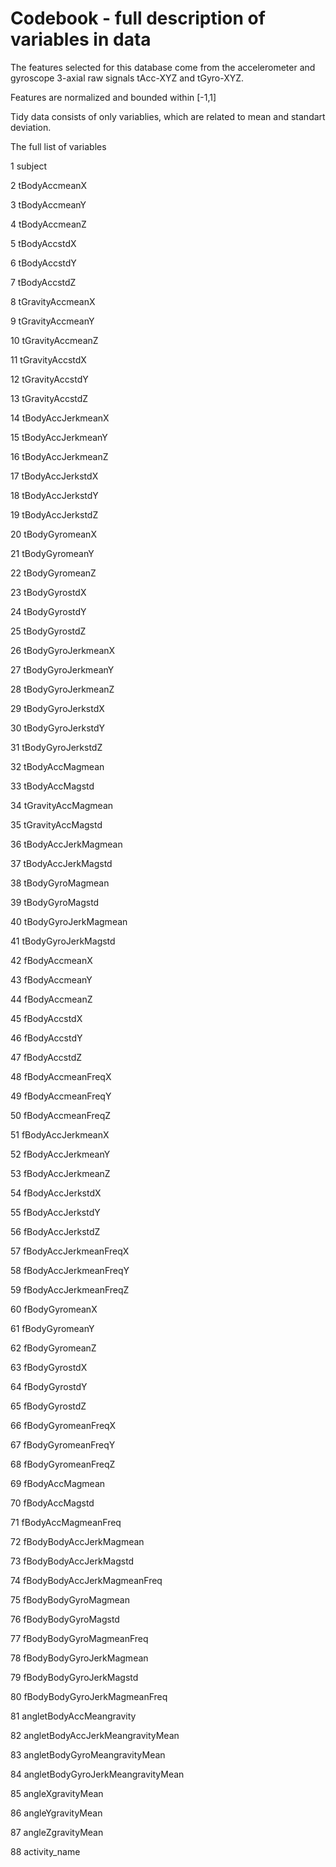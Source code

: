 # Codebook - full description of variables in data

The features selected for this database come from the accelerometer and gyroscope 3-axial raw signals tAcc-XYZ and tGyro-XYZ.

Features are normalized and bounded within [-1,1]

Tidy data consists of only variablies, which are related to mean and standart deviation.

The full list of variables

1 subject

2 tBodyAccmeanX

3 tBodyAccmeanY

4 tBodyAccmeanZ

5 tBodyAccstdX

6 tBodyAccstdY

7 tBodyAccstdZ

8 tGravityAccmeanX

9 tGravityAccmeanY

10 tGravityAccmeanZ

11 tGravityAccstdX

12 tGravityAccstdY

13 tGravityAccstdZ

14 tBodyAccJerkmeanX

15 tBodyAccJerkmeanY

16 tBodyAccJerkmeanZ

17 tBodyAccJerkstdX

18 tBodyAccJerkstdY

19 tBodyAccJerkstdZ

20 tBodyGyromeanX

21 tBodyGyromeanY

22 tBodyGyromeanZ

23 tBodyGyrostdX

24 tBodyGyrostdY

25 tBodyGyrostdZ

26 tBodyGyroJerkmeanX

27 tBodyGyroJerkmeanY

28 tBodyGyroJerkmeanZ

29 tBodyGyroJerkstdX

30 tBodyGyroJerkstdY

31 tBodyGyroJerkstdZ

32 tBodyAccMagmean

33 tBodyAccMagstd

34 tGravityAccMagmean

35 tGravityAccMagstd

36 tBodyAccJerkMagmean

37 tBodyAccJerkMagstd

38 tBodyGyroMagmean

39 tBodyGyroMagstd

40 tBodyGyroJerkMagmean

41 tBodyGyroJerkMagstd

42 fBodyAccmeanX

43 fBodyAccmeanY

44 fBodyAccmeanZ

45 fBodyAccstdX

46 fBodyAccstdY

47 fBodyAccstdZ

48 fBodyAccmeanFreqX

49 fBodyAccmeanFreqY

50 fBodyAccmeanFreqZ

51 fBodyAccJerkmeanX

52 fBodyAccJerkmeanY

53 fBodyAccJerkmeanZ

54 fBodyAccJerkstdX

55 fBodyAccJerkstdY

56 fBodyAccJerkstdZ

57 fBodyAccJerkmeanFreqX

58 fBodyAccJerkmeanFreqY

59 fBodyAccJerkmeanFreqZ

60 fBodyGyromeanX

61 fBodyGyromeanY

62 fBodyGyromeanZ

63 fBodyGyrostdX

64 fBodyGyrostdY

65 fBodyGyrostdZ

66 fBodyGyromeanFreqX

67 fBodyGyromeanFreqY

68 fBodyGyromeanFreqZ

69 fBodyAccMagmean

70 fBodyAccMagstd

71 fBodyAccMagmeanFreq

72 fBodyBodyAccJerkMagmean

73 fBodyBodyAccJerkMagstd

74 fBodyBodyAccJerkMagmeanFreq

75 fBodyBodyGyroMagmean

76 fBodyBodyGyroMagstd

77 fBodyBodyGyroMagmeanFreq

78 fBodyBodyGyroJerkMagmean

79 fBodyBodyGyroJerkMagstd

80 fBodyBodyGyroJerkMagmeanFreq

81 angletBodyAccMeangravity

82 angletBodyAccJerkMeangravityMean

83 angletBodyGyroMeangravityMean

84 angletBodyGyroJerkMeangravityMean

85 angleXgravityMean

86 angleYgravityMean

87 angleZgravityMean

88 activity_name

